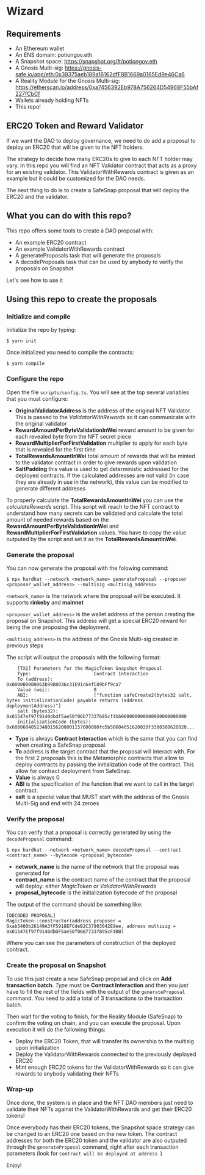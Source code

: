 # Wizard

## Requirements

-   An Ethereum wallet
-   An ENS domain: potiongov.eth
-   A Snapshot space: https://snapshot.org/#/potiongov.eth
-   A Gnosis Multi-sig: https://gnosis-safe.io/app/eth:0x39375aeb189a16162dfF8B1669a0165Ed9e46Ca6
-   A Reality Module for the Gnosis Multi-sig: https://etherscan.io/address/0xa7456392Eb978A756264D54968F55bAf227fCbCf
-   Wallets already holding NFTs
-   This repo!

## ERC20 Token and Reward Validator

If we want the DAO to deploy governance, we need to do add a proposal to deploy an ERC20 that will be given to the NFT holders.

The strategy to decide how many ERC20s to give to each NFT holder may vary. In this repo you will find an NFT Validator contract that acts as a proxy for an existing validator. This ValidatorWithRewards contract is given as an example but it could be customized for the DAO needs.

The next thing to do is to create a SafeSnap proposal that will deploy the ERC20 and the validator.

## What you can do with this repo?

This repo offers some tools to create a DAO proposal with:

-   An example ERC20 contract
-   An example ValidatorWithRewards contract
-   A generateProposals task that will generate the proposals
-   A decodeProposals task that can be used by anybody to verify the proposals on Snapshot

Let's see how to use it

## Using this repo to create the proposals

### Initialize and compile

Initialize the repo by typing:

```
$ yarn init
```

Once initialized you need to compile the contracts:

```
$ yarn compile
```

### Configure the repo

Open the file `scripts/config.ts`. You will see at the top several variables that you must configure:

-   **OriginalValidatorAddress** is the address of the original NFT Validator. This is passed to the _ValidatorWithRewards_ so it can communicate with the original validator
-   **RewardAmountPerByteValidationInWei** reward amount to be given for each revealed byte from the NFT secret piece
-   **RewardMultiplierForFirstValidation** multiplier to apply for each byte that is revealed for the first time
-   **TotalRewardsAmountInWei** total amount of rewards that will be minted to the validator contract in order to give rewards upon validation
-   **SaltPadding** this value is used to get deterministic addressed for the deployed contracts. If the calculated addresses are not valid (in case they are already in use in the network), this value can be modified to generate different addreses

To properly calculate the **TotalRewardsAmountInWei** you can use the _calculateRewards_ script. This script will reach to the NFT contract to understand how many secrets can be validated and calculate the total amount of needed rewards based on the **RewardAmountPerByteValidationInWei** and **RewardMultiplierForFirstValidation** values. You have to copy the value outputed by the script and set it as the **TotalRewardsAmountInWei**.

### Generate the proposal

You can now generate the proposal with the folowing command:

```
$ npx hardhat --network <network_name> generateProposal --proposer <proposer_wallet_address> --multisig <multisig_address>
```

`<network_name>` is the network where the proposal will be executed. It supports **rinkeby** and **mainnet**

`<proposer_wallet_address>` is the wallet address of the person creating the proposal on Snapshot. This address will get a special ERC20 reward for being the one proposing the deployment.

`<multisig_address>` is the address of the Gnosis Multi-sig created in previous steps

The script will output the proposals with the following format:

```
    [TX1] Parameters for the MagicToken Snapshot Proposal
    Type:                       Contract Interaction
    To (address):               0x000000000063b99B8036c31E91c64fC89bFf9ca7
    Value (wei):                0
    ABI:                        ["function safeCreate2(bytes32 salt, bytes initializationCode) payable returns (address deploymentAddress)"]
    salt (bytes32):             0x01547ef97f9140dbdf5ae50f06b77337b95cf4bb000000000000000000000000
    initializationCode (bytes): 0x60806040523480156200001157600080fd5b50604051620020f3380380620020...
```

-   **Type** is always **Contract Interaction** which is the same that you can find when creating a SafeSnap proposal.
-   **To** address is the target contract that the proposal will interact with. For the first 2 proposals this is the
    Metamorphic contracts that allow to deploy contracts by passing the initialization code of the contract. This allow for contract deployment from SafeSnap.
-   **Value** is always 0
-   **ABI** is the specification of the function that we want to call in the target contract.
-   **salt** is a special value that MUST start with the address of the Gnosis Multi-Sig and end with 24 zeroes

### Verify the proposal

You can verify that a proposal is correctly generated by using the `decodeProposal` command:

```
$ npx hardhat --network <network_name> decodeProposal --contract <contract_name> --bytecode <proposal_bytecode>
```

-   **network_name** is the name of the network that the proposal was generated for
-   **contract_name** is the contract name of the contract that the proposal will deploy: either _MagicToken_ or _ValidatorWithRewards_
-   **proposal_bytecode** is the initialization bytecode of the proposal

The output of the command should be something like:

```
[DECODED PROPOSAL]
MagicToken::constructor(address proposer = 0xab5400b26149A3fF5918EFCdeB2C37903042E9ee, address multisig = 0x01547Ef97f9140dbDF5ae50f06B77337B95cF4BB)
```

Where you can see the parameters of construction of the deployed contract.

### Create the proposal on Snapshot

To use this just create a new SafeSnap proposal and click on **Add transaction batch**. _Type_ must be **Contract Interaction** and then you just have to fill the rest of the fields with the output of the `generateProposal` command. You need to add a total of 3 transactions to the transaction batch.

Then wait for the voting to finish, for the Reality Module (SafeSnap) to confirm the voting on chain, and you can execute the proposal. Upon execution it will do the following things:

-   Deploy the ERC20 Token, that will transfer its ownership to the multisig upon initialization
-   Deploy the ValidatorWithRewards connected to the previously deployed ERC20
-   Mint enough ERC20 tokens for the ValidatorWithRewards so it can give rewards to anybody validating their NFTs

### Wrap-up

Once done, the system is in place and the NFT DAO members just need to validate their NFTs against the ValidatorWithRewards and get their ERC20 tokens!

Once everybody has their ERC20 tokens, the Snapshot space strategy can be changed to an ERC20 one based on the new token. The contract addresses for both the ERC20 token and the validator are also outputed through the `generateProposal` command, right after each transaction parameters (look for `Contract will be deployed at address `)

Enjoy!
